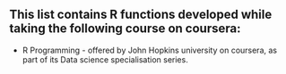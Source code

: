 ## This list contains R functions developed while taking the following course on coursera:

* R Programming - offered by John Hopkins university on coursera, as part of its Data science specialisation series.